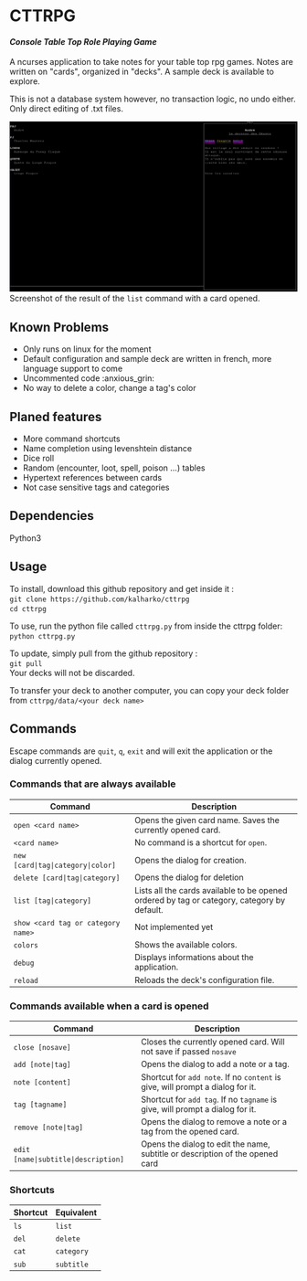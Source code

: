 # **CTTRPG**

#### *Console Table Top Role Playing Game*
A ncurses application to take notes for your table top rpg games. Notes are written on "cards", organized in "decks". A sample deck is available to explore.

This is not a database system however, no transaction logic, no undo either. Only direct editing of .txt files.

![Screenshot of the result of command list with a card opened](/ScreenShots/list_and_card.png)
Screenshot of the result of the `list` command with a card opened.

## **Known Problems**
- Only runs on linux for the moment
- Default configuration and sample deck are written in french, more language support to come
- Uncommented code :anxious_grin:
- No way to delete a color, change a tag's color

## **Planed features**
- More command shortcuts
- Name completion using levenshtein distance
- Dice roll
- Random (encounter, loot, spell, poison ...) tables
- Hypertext references between cards
- Not case sensitive tags and categories


## Dependencies
Python3

## Usage
To install, download this github repository and get inside it :  
`git clone https://github.com/kalharko/cttrpg`  
`cd cttrpg`

To use, run the python file called `cttrpg.py` from inside the cttrpg folder:  
 `python cttrpg.py`

 To update, simply pull from the github repository :  
 `git pull`  
 Your decks will not be discarded.

 To transfer your deck to another computer, you can copy your deck folder from `cttrpg/data/<your deck name>`

## Commands

Escape commands are `quit`, `q`, `exit` and will exit the application or the dialog currently opened.

### Commands that are always available

| Command                           | Description |
|-----------------------------------|-------------|
| `open <card name>`                | Opens the given card name. Saves the currently opened card. |
| `<card name>`                     | No command is a shortcut for `open`. |
| `new [card\|tag\|category\|color]`| Opens the dialog for creation. |
| `delete [card\|tag\|category]`    | Opens the dialog for deletion |
| `list [tag\|category]`            | Lists all the cards available to be opened ordered by tag or category, category by default.|
| `show <card tag or category name>`| Not implemented yet |
| `colors`                          | Shows the available colors. |
| `debug`                           | Displays informations about the application. |
| `reload`                          | Reloads the deck's configuration file. |


### Commands available when a card is opened

| Command                              | Description |
|------------------------|-------------|
| `close [nosave]`                     | Closes the currently opened card. Will not save if passed `nosave`|
| `add [note\|tag]`                    | Opens the dialog to add a note or a tag. |
| `note [content]`                     | Shortcut for `add note`. If no `content` is give, will prompt a dialog for it.
| `tag [tagname]`                      | Shortcut for `add tag`. If no `tagname` is give, will prompt a dialog for it. |
| `remove [note\|tag]`                 | Opens the dialog to remove a note or a tag from the opened card. |
| `edit [name\|subtitle\|description]` | Opens the dialog to edit the name, subtitle or description of the opened card |


### Shortcuts
| Shortcut    | Equivalent |
|-------------|------------|
| `ls`        | `list`     |
| `del`       | `delete`   |
| `cat`       | `category` |
| `sub`       | `subtitle` |
